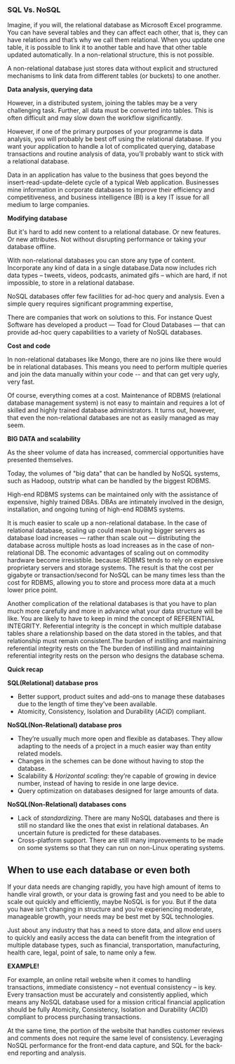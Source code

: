 ### SQL Vs. NoSQL

Imagine, if you will, the relational database as Microsoft Excel programme. You can have several tables and they can affect each other, that is, they can have relations and that’s why we call them relational. When you update one table, it is possible to link it to another table and have that other table updated automatically. In a non-relational structure, this is not possible. 

A non-relational database just stores data without explicit and structured mechanisms to link data from different tables (or buckets) to one another.

**Data analysis, querying data**

However, in a distributed system, joining the tables may be a very challenging task. Further, all data must be converted into tables. This is often difficult and may slow down the workflow significantly. 

However, if one of the primary purposes of your programme is data analysis, you will probably be best off using the relational database. If you want your application to handle a lot of complicated querying, database transactions and routine analysis of data, you’ll probably want to stick with a relational database.

Data in an application has value to the business that goes beyond the insert-read-update-delete cycle of a typical Web application. Businesses mine information in corporate databases to improve their efficiency and competitiveness, and business intelligence (BI) is a key IT issue for all medium to large companies.

**Modifying database**

But it's hard to add new content to a relational database. Or new features. Or new attributes. Not without disrupting performance or taking your database offline.

With non-relational databases you can store any type of content. Incorporate any kind of data in a single database.Data now includes rich data types – tweets, videos, podcasts, animated gifs – which are hard, if not impossible, to store in a relational database. 


NoSQL databases offer few facilities for ad-hoc query and analysis. Even a simple query requires significant programming expertise,

There are companies that work on solutions to this. For instance Quest Software has developed a product — Toad for Cloud Databases — that can provide ad-hoc query capabilities to a variety of NoSQL databases.

**Cost and code**

In non-relational databases like Mongo, there are no joins like there would be in relational databases. This means you need to perform multiple queries and join the data manually within your code -- and that can get very ugly, very fast.

Of course, everything comes at a cost. Maintenance of RDBMS (relational database management system) is not easy to maintain and requires a lot of skilled and highly trained database administrators. It turns out, however, that even the non-relational databases are not as easily managed as may seem. 

**BIG DATA and scalability**

As the sheer volume of data has increased, commercial opportunities have presented themselves.

Today, the volumes of "big data" that can be handled by NoSQL systems, such as Hadoop, outstrip what can be handled by the biggest RDBMS.

High-end RDBMS systems can be maintained only with the assistance of expensive, highly trained DBAs. DBAs are intimately involved in the design, installation, and ongoing tuning of high-end RDBMS systems.

It is much easier to scale up a non-relational database. In the case of relational database, scaling up could mean buying bigger servers as database load increases — rather than scale out — distributing the database across multiple hosts as load increases as in the case of non-relational DB. The economic advantages of scaling out on commodity hardware become irresistible.
because:
RDBMS tends to rely on expensive proprietary servers and storage systems. The result is that the cost per gigabyte or transaction/second for NoSQL can be many times less than the cost for RDBMS, allowing you to store and process more data at a much lower price point.

Another complication of the relational databases is that you have to plan much more carefully and more in advance what your data structure will be like. You are likely to have to keep in mind the concept of REFERENTIAL INTEGRITY. Referential integrity is the concept in which multiple database tables share a relationship based on the data stored in the tables, and that relationship must remain consistent.The burden of instilling and maintaining referential integrity rests on the The burden of instilling and maintaining referential integrity rests on the person who designs the database schema.


**Quick recap**

**SQL(Relational) database pros**

* Better support, product suites and add-ons to manage these databases due to the length of time they've been available.
* Atomicity, Consistency, Isolation and Durability (*ACID*) compliant.

**NoSQL(Non-Relational) database pros**

* They’re usually much more open and flexible as databases. They allow adapting to the needs of a project in a much easier way than entity related models.
* Changes in the schemes can be done without having to stop the database.
* Scalability & *Horizontal scaling:* they’re capable of growing in device number, instead of having to reside in one large device.
* Query optimization on databases designed for large amounts of data.

**NoSQL(Non-Relational) databases cons**

* Lack of *standardizing*. There are many NoSQL databases and there is still no standard like the ones that exist in relational databases. An uncertain future is predicted for these databases.
* Cross-platform support. There are still many improvements to be made on some systems so that they can run on non-Linux operating systems.

## When to use each database or even both

If your data needs are changing rapidly, you have high amount of items to handle viral growth, or your data is growing fast and you need to be able to scale out quickly and efficiently, maybe NoSQL is for you. But if the data you have isn’t changing in structure and you’re experiencing moderate, manageable growth, your needs may be best met by SQL technologies.

Just about any industry that has a need to store data, and allow end users to quickly and easily access the data can benefit from the integration of multiple database types, such as financial, transportation, manufacturing, health care, legal, point of sale, to name only a few.

**EXAMPLE!**

For example, an online retail website when it comes to handling transactions, immediate consistency – not eventual consistency – is key. Every transaction must be accurately and consistently applied, which means any NoSQL database used for a mission critical financial application should be fully Atomicity, Consistency, Isolation and Durability (ACID) compliant to process purchasing transactions.

At the same time, the portion of the website that handles customer reviews and comments does not require the same level of consistency. Leveraging NoSQL performance for the front-end data capture, and SQL for the back-end reporting and analysis.

